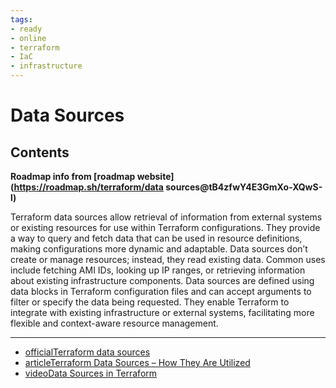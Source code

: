 ```yaml
---
tags:
- ready
- online
- terraform
- IaC
- infrastructure
---
```


# Data Sources

## Contents

__Roadmap info from [roadmap website](<https://roadmap.sh/terraform/data> sources@tB4zfwY4E3GmXo-XQwS-l)__

Terraform data sources allow retrieval of information from external systems or existing resources for use within Terraform configurations. They provide a way to query and fetch data that can be used in resource definitions, making configurations more dynamic and adaptable. Data sources don’t create or manage resources; instead, they read existing data. Common uses include fetching AMI IDs, looking up IP ranges, or retrieving information about existing infrastructure components. Data sources are defined using data blocks in Terraform configuration files and can accept arguments to filter or specify the data being requested. They enable Terraform to integrate with existing infrastructure or external systems, facilitating more flexible and context-aware resource management.

---

- [officialTerraform data sources](https://developer.hashicorp.com/terraform/language/data-sources)
- [articleTerraform Data Sources – How They Are Utilized](https://spacelift.io/blog/terraform-data-sources-how-they-are-utilised)
- [videoData Sources in Terraform](https://www.youtube.com/watch?v=Y92Q5nW5-5g)
